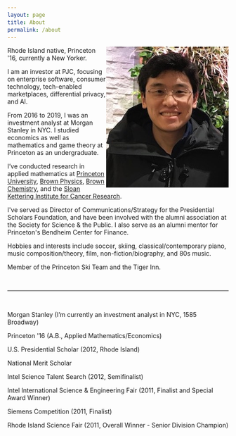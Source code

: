 ```yaml
---
layout: page
title: About
permalink: /about
---
```



<img align="right" src="/assets/Photo.jpg" class="img-responsive spacefloatedimage">

Rhode Island native, Princeton '16, currently a New Yorker.

I am an investor at PJC, focusing on enterprise software, consumer technology, tech-enabled marketplaces, differential privacy, and AI.

From 2016 to 2019, I was an investment analyst at Morgan Stanley in NYC. I studied economics as well as mathematics and game theory at Princeton as an undergraduate.

I’ve conducted research in applied mathematics at [Princeton University](https://economics.princeton.edu/), [Brown Physics](https://www.brown.edu/academics/physics/), [Brown Chemistry](https://www.brown.edu/academics/chemistry/home), and the [Sloan Kettering Institute for Cancer Research](https://www.mskcc.org/research/ski).

I've served as Director of Communications/Strategy for the Presidential Scholars Foundation, and have been involved with the alumni association at the Society for Science & the Public. I also serve as an alumni mentor for Princeton's Bendheim Center for Finance.

Hobbies and interests include soccer, skiing, classical/contemporary piano, music composition/theory, film, non-fiction/biography, and 80s music.

Member of the Princeton Ski Team and the Tiger Inn.

&nbsp;  

***

&nbsp;  

Morgan Stanley (I’m currently an investment analyst in NYC, 1585 Broadway)

Princeton '16 (A.B., Applied Mathematics/Economics)

U.S. Presidential Scholar (2012, Rhode Island)

National Merit Scholar

Intel Science Talent Search (2012, Semifinalist)

Intel International Science & Engineering Fair (2011, Finalist and Special Award Winner)

Siemens Competition (2011, Finalist)

Rhode Island Science Fair (2011, Overall Winner - Senior Division Champion)
